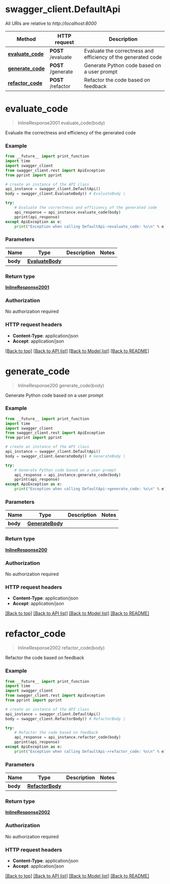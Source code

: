 # swagger_client.DefaultApi

All URIs are relative to *http://localhost:8000*

Method | HTTP request | Description
------------- | ------------- | -------------
[**evaluate_code**](DefaultApi.md#evaluate_code) | **POST** /evaluate | Evaluate the correctness and efficiency of the generated code
[**generate_code**](DefaultApi.md#generate_code) | **POST** /generate | Generate Python code based on a user prompt
[**refactor_code**](DefaultApi.md#refactor_code) | **POST** /refactor | Refactor the code based on feedback

# **evaluate_code**
> InlineResponse2001 evaluate_code(body)

Evaluate the correctness and efficiency of the generated code

### Example
```python
from __future__ import print_function
import time
import swagger_client
from swagger_client.rest import ApiException
from pprint import pprint

# create an instance of the API class
api_instance = swagger_client.DefaultApi()
body = swagger_client.EvaluateBody() # EvaluateBody | 

try:
    # Evaluate the correctness and efficiency of the generated code
    api_response = api_instance.evaluate_code(body)
    pprint(api_response)
except ApiException as e:
    print("Exception when calling DefaultApi->evaluate_code: %s\n" % e)
```

### Parameters

Name | Type | Description  | Notes
------------- | ------------- | ------------- | -------------
 **body** | [**EvaluateBody**](EvaluateBody.md)|  | 

### Return type

[**InlineResponse2001**](InlineResponse2001.md)

### Authorization

No authorization required

### HTTP request headers

 - **Content-Type**: application/json
 - **Accept**: application/json

[[Back to top]](#) [[Back to API list]](../README.md#documentation-for-api-endpoints) [[Back to Model list]](../README.md#documentation-for-models) [[Back to README]](../README.md)

# **generate_code**
> InlineResponse200 generate_code(body)

Generate Python code based on a user prompt

### Example
```python
from __future__ import print_function
import time
import swagger_client
from swagger_client.rest import ApiException
from pprint import pprint

# create an instance of the API class
api_instance = swagger_client.DefaultApi()
body = swagger_client.GenerateBody() # GenerateBody | 

try:
    # Generate Python code based on a user prompt
    api_response = api_instance.generate_code(body)
    pprint(api_response)
except ApiException as e:
    print("Exception when calling DefaultApi->generate_code: %s\n" % e)
```

### Parameters

Name | Type | Description  | Notes
------------- | ------------- | ------------- | -------------
 **body** | [**GenerateBody**](GenerateBody.md)|  | 

### Return type

[**InlineResponse200**](InlineResponse200.md)

### Authorization

No authorization required

### HTTP request headers

 - **Content-Type**: application/json
 - **Accept**: application/json

[[Back to top]](#) [[Back to API list]](../README.md#documentation-for-api-endpoints) [[Back to Model list]](../README.md#documentation-for-models) [[Back to README]](../README.md)

# **refactor_code**
> InlineResponse2002 refactor_code(body)

Refactor the code based on feedback

### Example
```python
from __future__ import print_function
import time
import swagger_client
from swagger_client.rest import ApiException
from pprint import pprint

# create an instance of the API class
api_instance = swagger_client.DefaultApi()
body = swagger_client.RefactorBody() # RefactorBody | 

try:
    # Refactor the code based on feedback
    api_response = api_instance.refactor_code(body)
    pprint(api_response)
except ApiException as e:
    print("Exception when calling DefaultApi->refactor_code: %s\n" % e)
```

### Parameters

Name | Type | Description  | Notes
------------- | ------------- | ------------- | -------------
 **body** | [**RefactorBody**](RefactorBody.md)|  | 

### Return type

[**InlineResponse2002**](InlineResponse2002.md)

### Authorization

No authorization required

### HTTP request headers

 - **Content-Type**: application/json
 - **Accept**: application/json

[[Back to top]](#) [[Back to API list]](../README.md#documentation-for-api-endpoints) [[Back to Model list]](../README.md#documentation-for-models) [[Back to README]](../README.md)

